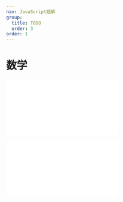 ```yaml
---
nav: JavaScript题解
group:
  title: TODO
  order: 3
order: 1
---
```


# 数学

<embed src="@/example/数学/50.pow-x-n.md"></embed>

<embed src="@/example/数学/233.数字1的个数.md"></embed>

